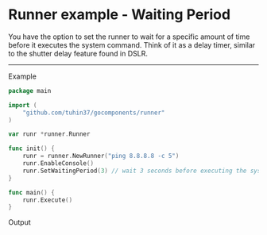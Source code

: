 # Runner example - Waiting Period

You have the option to set the runner to wait for a specific amount of time before it executes the system command. Think of it as a delay timer, similar to the shutter delay feature found in DSLR.

---

Example

```go
package main

import (
    "github.com/tuhin37/gocomponents/runner"
)

var runr *runner.Runner

func init() {
    runr = runner.NewRunner("ping 8.8.8.8 -c 5")
    runr.EnableConsole()
    runr.SetWaitingPeriod(3) // wait 3 seconds before executing the system command
}

func main() {
    runr.Execute()
}
```

Output

```shell

```
